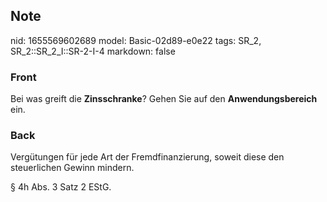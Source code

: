 ## Note
nid: 1655569602689
model: Basic-02d89-e0e22
tags: SR_2, SR_2::SR_2_I::SR-2-I-4
markdown: false

### Front
Bei was greift die <b>Zinsschranke</b>? Gehen Sie auf den
<b>Anwendungsbereich</b> ein.

### Back
Vergütungen für jede Art der Fremdfinanzierung, soweit diese den steuerlichen Gewinn mindern.

§ 4h Abs. 3 Satz 2 EStG.
